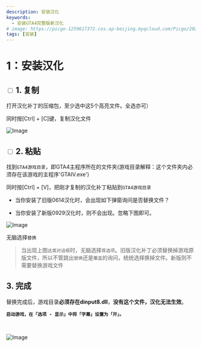 ```yaml
---
description: 安装汉化
keywords:
  - 安装GTA4完整版新汉化
# image: https://picgo-1259617372.cos.ap-beijing.myqcloud.com/Picgo/2022/01/19-11-28-23-404Lab.jpeg
tags: [安装]
---
```


# 1：安装汉化

## <input type='checkbox' /> 1. 复制

打开汉化补丁的压缩包，至少选中这5个高亮文件。全选亦可）

同时按[Ctrl] + [C]键，复制汉化文件

![Image](https://s1.328888.xyz/2022/09/29/M3z4w.png)


## <input type='checkbox' /> 2. 粘贴 

找到`GTA4游戏目录`，即GTA4主程序所在的文件夹(游戏目录解释：这个文件夹内必须存在该游戏的主程序'GTAIV.exe')

同时按[Ctrl] + [V]，把刚才复制的汉化补丁粘贴到`GTA4游戏目录`

- 当你安装了旧版0614汉化时，会出现如下弹窗询问是否替换文件？


- 当你安装了新版0929汉化时，则不会出现。忽略下图即可。


![Image](https://s1.328888.xyz/2022/09/07/5A4yj.png)

无脑选择`替换`

> 当出现上图`这类对话框`时，无脑选择`首选项`。旧版汉化补丁必须替换掉游戏原版文件，所以不管跳出`替换`还是`覆盖`的询问，统统选择换掉文件。新版则不需要替换游戏文件

##  3. 完成

替换完成后，游戏目录**必须存在dinput8.dll**，**没有这个文件，汉化无法生效**。

**`启动游戏，在「选项 - 显示」中将「字幕」设置为「开」。`**

<br/>

![Image](https://s1.328888.xyz/2022/09/07/5A01I.png)
